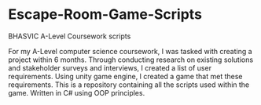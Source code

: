 # Escape-Room-Game-Scripts
BHASVIC A-Level Coursework scripts

For my A-Level computer science coursework, I was tasked with creating a project within 6 months.
Through conducting research on existing solutions and stakeholder surveys and interviews, I created a list of user requirements.
Using unity game engine, I created a game that met these requirements. This is a repository containing all the scripts used within
the game. Written in C# using OOP principles.
